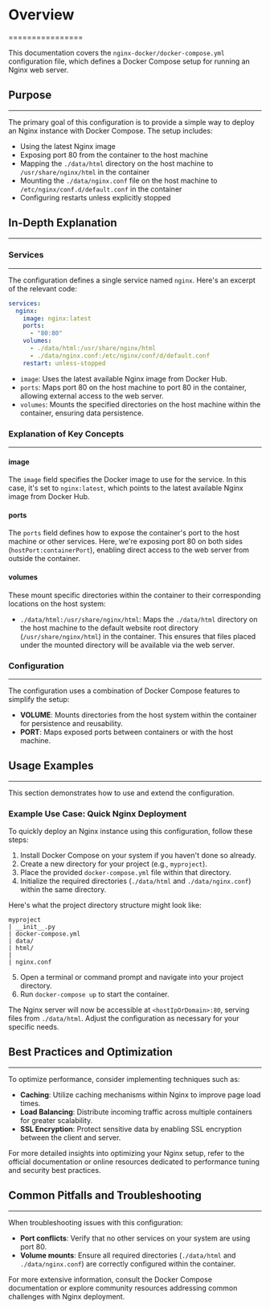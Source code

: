 # Overview
================

This documentation covers the `nginx-docker/docker-compose.yml` configuration file, which defines a Docker Compose setup for running an Nginx web server.

## Purpose
------------

The primary goal of this configuration is to provide a simple way to deploy an Nginx instance with Docker Compose. The setup includes:

*   Using the latest Nginx image
*   Exposing port 80 from the container to the host machine
*   Mapping the `./data/html` directory on the host machine to `/usr/share/nginx/html` in the container
*   Mounting the `./data/nginx.conf` file on the host machine to `/etc/nginx/conf.d/default.conf` in the container
*   Configuring restarts unless explicitly stopped

## In-Depth Explanation
------------------------

### Services
-------------

The configuration defines a single service named `nginx`. Here's an excerpt of the relevant code:

```yaml
services:
  nginx:
    image: nginx:latest
    ports:
      - "80:80"
    volumes:
      - ./data/html:/usr/share/nginx/html
      - ./data/nginx.conf:/etc/nginx/conf/d/default.conf
    restart: unless-stopped
```

*   `image`: Uses the latest available Nginx image from Docker Hub.
*   `ports`: Maps port 80 on the host machine to port 80 in the container, allowing external access to the web server.
*   `volumes`: Mounts the specified directories on the host machine within the container, ensuring data persistence.

### Explanation of Key Concepts
----------------------------------

#### image

The `image` field specifies the Docker image to use for the service. In this case, it's set to `nginx:latest`, which points to the latest available Nginx image from Docker Hub.

#### ports

The `ports` field defines how to expose the container's port to the host machine or other services. Here, we're exposing port 80 on both sides (`hostPort:containerPort`), enabling direct access to the web server from outside the container.

#### volumes

These mount specific directories within the container to their corresponding locations on the host system:

*   `./data/html:/usr/share/nginx/html`: Maps the `./data/html` directory on the host machine to the default website root directory (`/usr/share/nginx/html`) in the container. This ensures that files placed under the mounted directory will be available via the web server.

### Configuration
--------------

The configuration uses a combination of Docker Compose features to simplify the setup:

*   **VOLUME**: Mounts directories from the host system within the container for persistence and reusability.
*   **PORT**: Maps exposed ports between containers or with the host machine.

## Usage Examples
------------------

This section demonstrates how to use and extend the configuration.

### Example Use Case: Quick Nginx Deployment

To quickly deploy an Nginx instance using this configuration, follow these steps:

1.  Install Docker Compose on your system if you haven't done so already.
2.  Create a new directory for your project (e.g., `myproject`).
3.  Place the provided `docker-compose.yml` file within that directory.
4.  Initialize the required directories (`./data/html` and `./data/nginx.conf`) within the same directory.

Here's what the project directory structure might look like:

```
myproject
| __init__.py
| docker-compose.yml
| data/
| html/
|
| nginx.conf
```

5.  Open a terminal or command prompt and navigate into your project directory.
6.  Run `docker-compose up` to start the container.

The Nginx server will now be accessible at `<hostIpOrDomain>:80`, serving files from `./data/html`. Adjust the configuration as necessary for your specific needs.

## Best Practices and Optimization
---------------------------------------

To optimize performance, consider implementing techniques such as:

*   **Caching**: Utilize caching mechanisms within Nginx to improve page load times.
*   **Load Balancing**: Distribute incoming traffic across multiple containers for greater scalability.
*   **SSL Encryption**: Protect sensitive data by enabling SSL encryption between the client and server.

For more detailed insights into optimizing your Nginx setup, refer to the official documentation or online resources dedicated to performance tuning and security best practices.

## Common Pitfalls and Troubleshooting
--------------------------------------

When troubleshooting issues with this configuration:

*   **Port conflicts**: Verify that no other services on your system are using port 80.
*   **Volume mounts**: Ensure all required directories (`./data/html` and `./data/nginx.conf`) are correctly configured within the container.

For more extensive information, consult the Docker Compose documentation or explore community resources addressing common challenges with Nginx deployment.